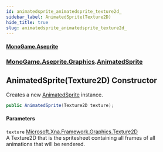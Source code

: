 ```yaml
---
id: animatedsprite_animatedsprite_texture2d_
sidebar_label: AnimatedSprite(Texture2D)
hide_title: true
slug: animatedsprite_animatedsprite_texture2d_
---
```

#### [MonoGame.Aseprite](index 'index')
### [MonoGame.Aseprite.Graphics](monogame_aseprite_graphics 'MonoGame.Aseprite.Graphics').[AnimatedSprite](animatedsprite 'MonoGame.Aseprite.Graphics.AnimatedSprite')
## AnimatedSprite(Texture2D) Constructor
Creates a new [AnimatedSprite](animatedsprite 'MonoGame.Aseprite.Graphics.AnimatedSprite') instance.  
```csharp
public AnimatedSprite(Texture2D texture);
```
#### Parameters
`texture` [Microsoft.Xna.Framework.Graphics.Texture2D](https://docs.microsoft.com/en-us/dotnet/api/Microsoft.Xna.Framework.Graphics.Texture2D 'Microsoft.Xna.Framework.Graphics.Texture2D')  
A Texture2D that is the spritesheet containing all frames of all  
animations that will be rendered.  
  
